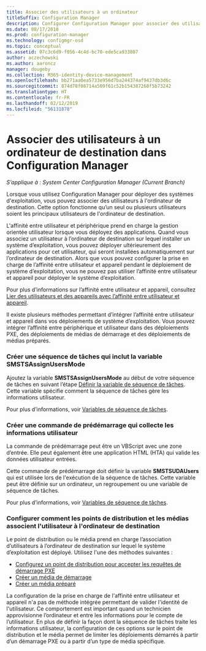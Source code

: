 ```yaml
---
title: Associer des utilisateurs à un ordinateur
titleSuffix: Configuration Manager
description: Configurer Configuration Manager pour associer des utilisateurs à des ordinateurs de destination lors du déploiement de systèmes d’exploitation.
ms.date: 08/17/2018
ms.prod: configuration-manager
ms.technology: configmgr-osd
ms.topic: conceptual
ms.assetid: 07c3c6d9-f056-4c4d-bc70-ede5ca933807
author: aczechowski
ms.author: aaroncz
manager: dougeby
ms.collection: M365-identity-device-management
ms.openlocfilehash: bb271aa0ea5733e956d7ba244374af9437db3d6c
ms.sourcegitcommit: 874d78f08714a509f61c52b154387268f5b73242
ms.translationtype: HT
ms.contentlocale: fr-FR
ms.lasthandoff: 02/12/2019
ms.locfileid: "56131878"
---
```

# <a name="associate-users-with-a-destination-computer-in-configuration-manager"></a>Associer des utilisateurs à un ordinateur de destination dans Configuration Manager

*S’applique à : System Center Configuration Manager (Current Branch)*

 Lorsque vous utilisez Configuration Manager pour déployer des systèmes d'exploitation, vous pouvez associer des utilisateurs à l'ordinateur de destination. Cette option fonctionne qu’un seul ou plusieurs utilisateurs soient les principaux utilisateurs de l'ordinateur de destination.  

 L'affinité entre utilisateur et périphérique prend en charge la gestion orientée utilisateur lorsque vous déployez des applications. Quand vous associez un utilisateur à l’ordinateur de destination sur lequel installer un système d’exploitation, vous pouvez déployer ultérieurement des applications pour cet utilisateur, qui seront installées automatiquement sur l’ordinateur de destination. Alors que vous pouvez configurer la prise en charge de l’affinité entre utilisateur et appareil pendant le déploiement de système d’exploitation, vous ne pouvez pas utiliser l’affinité entre utilisateur et appareil pour déployer le système d’exploitation.  

 Pour plus d’informations sur l’affinité entre utilisateur et appareil, consultez [Lier des utilisateurs et des appareils avec l’affinité entre utilisateur et appareil](/sccm/apps/deploy-use/link-users-and-devices-with-user-device-affinity).  

 Il existe plusieurs méthodes permettant d’intégrer l’affinité entre utilisateur et appareil dans vos déploiements de système d’exploitation. Vous pouvez intégrer l’affinité entre périphérique et utilisateur dans des déploiements PXE, des déploiements de médias de démarrage et des déploiements de médias préparés.  


### <a name="create-a-task-sequence-that-includes-the-smstsassignusersmode-variable"></a>Créer une séquence de tâches qui inclut la variable **SMSTSAssignUsersMode**

 Ajoutez la variable **SMSTSAssignUsersMode** au début de votre séquence de tâches en suivant l’étape [Définir la variable de séquence de tâches](/sccm/osd/understand/task-sequence-steps#BKMK_SetTaskSequenceVariable). Cette variable spécifie comment la séquence de tâches gère les informations utilisateur.

 Pour plus d’informations, voir [Variables de séquence de tâches](/sccm/osd/understand/task-sequence-variables#SMSTSAssignUsersMode).


### <a name="create-a-prestart-command-that-gathers-the-user-information"></a>Créer une commande de prédémarrage qui collecte les informations utilisateur

 La commande de prédémarrage peut être un VBScript avec une zone d’entrée. Elle peut également être une application HTML (HTA) qui valide les données utilisateur entrées. 

 Cette commande de prédémarrage doit définir la variable **SMSTSUDAUsers** qui est utilisée lors de l'exécution de la séquence de tâches. Cette variable peut être définie sur un ordinateur, un regroupement ou une variable de séquence de tâches.

 Pour plus d’informations, voir [Variables de séquence de tâches](/sccm/osd/understand/task-sequence-variables#SMSTSUDAUsers).


### <a name="configure-how-distribution-points-and-media-associate-the-user-with-the-destination-computer"></a>Configurer comment les points de distribution et les médias associent l'utilisateur à l'ordinateur de destination

 Le point de distribution ou le média prend en charge l’association d’utilisateurs à l’ordinateur de destination sur lequel le système d’exploitation est déployé. Utilisez l'une des méthodes suivantes : 

 - [Configurez un point de distribution pour accepter les requêtes de démarrage PXE](/sccm/osd/get-started/prepare-site-system-roles-for-operating-system-deployments#BKMK_PXEDistributionPoint)  
 - [Créer un média de démarrage](/sccm/osd/deploy-use/create-bootable-media)  
 - [Créer un média préparé](/sccm/osd/deploy-use/create-prestaged-media)  


 La configuration de la prise en charge de l'affinité entre utilisateur et appareil n'a pas de méthode intégrée permettant de valider l'identité de l'utilisateur. Ce comportement est important quand un technicien approvisionne l’ordinateur et entre les informations pour le compte de l’utilisateur. En plus de définir la façon dont la séquence de tâches traite les informations utilisateur, la configuration de ces options sur le point de distribution et le média permet de limiter les déploiements démarrés à partir d’un démarrage PXE ou à partir d’un type de média spécifique.
